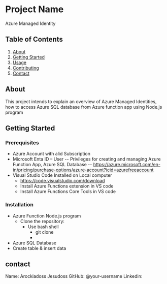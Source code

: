 # Project Name
Azure Managed Identity



## Table of Contents
1. [About](#about)
2. [Getting Started](#getting-started)
3. [Usage](#usage)
4. [Contributing](#contributing)
5. [Contact](#contact)


## About
This project intends to explain an overview of Azure Managed Identities, how to access Azure SQL database from Azure function app using Node.js program  

## Getting Started
### Prerequisites
- Azure Account with alid Subscription
- Microsoft Enta ID – User
   -- Privileges for creating and managing Azure Function App, Azure SQL Database
   -- https://azure.microsoft.com/en-in/pricing/purchase-options/azure-account?icid=azurefreeaccount
- Visual Studio Code Installed on Local computer
  - https://code.visualstudio.com/download
  - Install Azure Functions extension in VS code
  - Install Azure Functions Core Tools in VS code

### Installation
- Azure Function Node.js program
  - Clone the repository:
    - Use bash shell
      - git clone
      - 
- Azure SQL Database
 -  Create table & insert data

## contact
Name: Arockiadoss Jesudoss
GitHub: @your-username
Linkedin:
